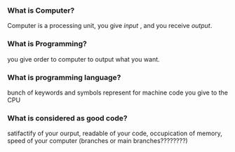 ### What is Computer?


Computer is a processing unit,  you give *input* , and you receive *output*.

### What is Programming?

you give order to computer to output what you want. 

### What is programming language?

bunch of keywords and symbols represent for machine code you give to the CPU

### What is considered as good code?

satifactify of your ourput, readable of your code, occupication of memory, speed of your computer (branches or main branches????????)  


